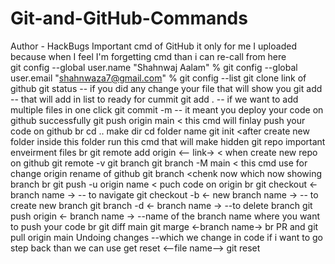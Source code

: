 # Git-and-GitHub-Commands
Author - HackBugs
Important cmd of GitHub it only for me I uploaded because when I feel I'm forgetting cmd than i can re-call from here
<br>
git config --global user.name "Shahnwaj Aalam"
% git config --global user.email "shahnwaza7@gmail.com"
% git config --list
git clone link of github
git status -- if you did any change your file that will show you
git add <file name> -- that will add in list to ready for cummit 
git add . -- if we want to add multiple files in one click
git commit -m <message what you changed> -- it meant you deploy your code on github successfully 
git push origin main < this cmd will finlay push your code on github
br
cd ..
make dir
cd folder name
git init <after create new folder inside this folder run this cmd that will make hidden 
git repo important enveirment files
br
git remote add origin <-- link->  < when create new repo on github
git remote -v
git branch
git branch -M main < this cmd use for change origin rename of github 
git branch <chenk now which now showing branch
br
git push -u origin name < puch code on origin
br
git checkout <- branch name -> -- to navigate
git checkout -b <- new branch name ->  -- to create new branch
git branch -d <- branch name -> --to delete branch
git push origin <- branch name -> --name of the branch name where you want to push your code
br
git diff main
git marge <-branch name->
br
PR and git pull origin main
Undoing changes --which we change in code if i want to go step back than we can use
get reset <--file name-->
git reset



